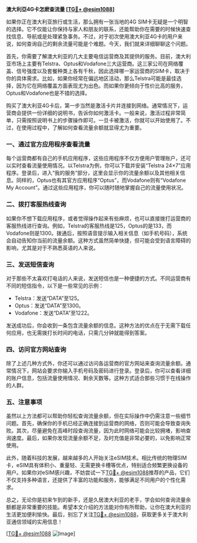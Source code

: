 **澳大利亞4G卡怎麽查流量 [[TG💪+ @esim1088](https://t.me/s/esim1088)]**

如果你正在澳大利亚旅行或生活，那么拥有一张当地的4G SIM卡无疑是一个明智的选择。它不仅能让你保持与家人和朋友的联系，还能帮助你在需要的时候快速查找信息、导航或是处理紧急事务。不过，对于初次使用澳大利亚4G卡的用户来说，如何查询自己的剩余流量可能是个难题。今天，我们就来详细聊聊这个问题。

首先，你需要了解澳大利亚的几大主要电信运营商及其提供的服务。目前，澳大利亚市场上主要有Telstra、Optus和Vodafone三大运营商。这三家公司在网络覆盖、信号强度以及套餐种类上各有千秋，因此选择哪一家运营商的SIM卡，取决于你的具体需求。比如，如果你经常在偏远地区活动，那么Telstra可能是最佳选择，因为它在网络覆盖方面表现尤为出色。而如果你更倾向于性价比高的服务，Optus和Vodafone也是不错的选择。

购买了澳大利亚4G卡后，第一步当然是激活卡片并连接到网络。通常情况下，运营商会提供一份详细的说明书，告诉你如何激活卡。一般来说，激活过程非常简单，只需按照说明书上的步骤操作即可。一旦卡被激活，你就可以开始使用了。不过，在使用过程中，了解如何查看流量余额就显得尤为重要。

### **一、通过官方应用程序查看流量**

每个运营商都有自己的手机应用程序，这些应用程序不仅方便用户管理账户，还可以实时查看流量使用情况。以Telstra为例，你可以下载并安装“Telstra 24×7”应用程序。登录后，进入“我的服务”部分，这里会显示你的流量余额以及其他相关信息。同样的，Optus也有其官方应用程序“Optus”，而Vodafone则有“Vodafone My Account”。通过这些应用程序，你可以随时随地掌握自己的流量使用状况。

### **二、拨打客服热线查询**

如果你不想下载应用程序，或者觉得操作起来有些麻烦，也可以直接拨打运营商的客服热线进行查询。例如，Telstra的客服热线是125，Optus的是133，而Vodafone则是1300。拨通后，按照语音提示输入相关信息（如手机号码），系统会自动告知你当前的流量余额。这种方式虽然简单快捷，但可能会受到语言障碍的影响，尤其是对于不熟悉英语的人来说。

### **三、发送短信查询**

对于那些不太喜欢打电话的人来说，发送短信也是一种便捷的方式。不同运营商有不同的短信指令，以下是一些常见的示例：

- Telstra：发送“DATA”至125。
- Optus：发送“DATA”至1300。
- Vodafone：发送“DATA”至1222。

发送成功后，你会收到一条包含流量余额的信息。这种方法的优点在于无需下载任何应用，也无需拨打长时间的电话，只需几分钟就能得到答案。

### **四、访问官方网站查询**

除了上述几种方式外，你还可以通过访问各运营商的官方网站来查询流量余额。通常情况下，网站会要求你输入手机号码及密码进行登录。登录后，你可以查看详细的账户信息，包括流量使用情况、剩余天数等。这种方式适合那些习惯于在线操作的人群。

### **五、注意事项**

虽然以上方法都可以帮助你轻松查询流量余额，但在实际操作中仍需注意一些细节问题。首先，确保你的手机已经正确连接到运营商的网络，否则可能会导致查询失败。其次，尽量避免在高峰时段查询流量，因为此时网络可能会比较拥堵，影响查询速度。最后，如果你发现流量余额不足，及时充值是非常必要的，以免影响正常使用。

此外，随着科技的发展，越来越多的人开始关注eSIM技术。相比传统的物理SIM卡，eSIM具有体积小、重量轻、无需更换卡槽等优点，特别适合频繁更换设备的用户。如果你对eSIM感兴趣，不妨尝试一下[TG💪+ @esim1088](https://t.me/s/esim1088)推荐的产品，它们不仅支持多种语言，还提供了丰富的功能和服务，能够满足不同用户的个性化需求。

总之，无论你是初来乍到的新手，还是久居澳大利亚的老手，学会如何查询流量余额都是非常重要的技能。希望本文介绍的方法能对你有所帮助，让你在澳大利亚的生活更加便利愉快。最后，别忘了关注[TG💪+ @esim1088](https://t.me/s/esim1088)，获取更多关于澳大利亚通信领域的实用信息！

[[TG💪+ @esim1088](https://t.me/s/esim1088) ![Image](https://i.postimg.cc/4NQfJmqS/Snipaste-2025-05-13-00-14-12.png)]